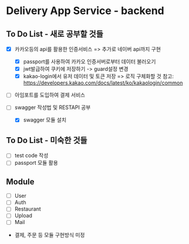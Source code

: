 # Delivery App Service - backend

## To Do List - 새로 공부할 것들

- [x] 카카오등의 api를 활용한 인증서비스 => 추가로 네이버 api까지 구현

  - [x] passport를 사용하여 카카오 인증서버로부터 데이터 불러오기
  - [x] jwt발급하여 쿠키에 저장하기 -> guard설정 변경
  - [x] kakao-login에서 유저 데이터 및 토큰 저장 => 로직 구체화할 것
        참고: https://developers.kakao.com/docs/latest/ko/kakaologin/common

- [ ] 아임포트를 도입하여 결제 서비스
- [ ] swagger 작성법 및 RESTAPI 공부
  - [x] swagger 모듈 설치

## To Do List - 미숙한 것들

- [ ] test code 작성
- [ ] passport 모듈 활용

## Module

- [ ] User
- [ ] Auth
- [ ] Restaurant
- [ ] Upload
- [ ] Mail

- 결제, 주문 등 모듈 구현방식 미정
